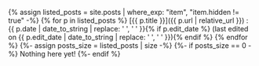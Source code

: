 ---
---

{% assign listed_posts = site.posts | where_exp: "item", "item.hidden != true" -%}
{% for p in listed_posts %}
[{{ p.title }}]({{ p.url | relative_url }})
: {{ p.date | date_to_string | replace: ' ', '&nbsp;' }}{% if p.edit_date %} (last edited on {{ p.edit_date | date_to_string | replace: ' ', '&nbsp;' }}){% endif %}
{% endfor %}
{%- assign posts_size = listed_posts | size -%}
{%- if posts_size == 0 -%}
Nothing here yet!
{%- endif %}
